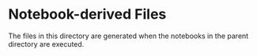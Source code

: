 # Notebook-derived Files

The files in this directory are generated when the notebooks in the parent
directory are executed.
